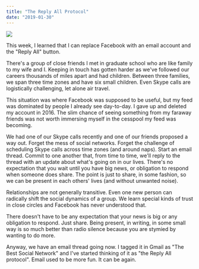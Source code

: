 ```yaml
---
title: "The Reply All Protocol"
date: "2019-01-30"
---
```


![](/img/2019/01/best_social.png)

This week, I learned that I can replace Facebook with an email account and the "Reply All" button.

There's a group of close friends I met in graduate school who are like family to my wife and I. Keeping in touch has gotten harder as we've followed our careers thousands of miles apart and had children. Between three families, we span three time zones and have six small children. Even Skype calls are logistically challenging, let alone air travel.

This situation was where Facebook was supposed to be useful, but my feed was dominated by people I already see day-to-day. I gave up and deleted my account in 2016. The slim chance of seeing something from my faraway friends was not worth immersing myself in the cesspool my feed was becoming.

We had one of our Skype calls recently and one of our friends proposed a way out. Forget the mess of social networks. Forget the challenge of scheduling Skype calls across time zones (and around naps). Start an email thread. Commit to one another that, from time to time, we'll reply to the thread with an update about what's going on in our lives.  There's no expectation that you wait until you have big news, or obligation to respond when someone does share. The point is just to share, in some fashion, so we can be present in each others' lives (and without unwanted noise).

Relationships are not generally transitive. Even one new person can radically shift the social dynamics of a group. We learn special kinds of trust in close circles and Facebook has never understood that.

There doesn't have to be any expectation that your news is big or any obligation to respond. Just share. Being present, in writing, in some small way is so much better than radio silence because you are stymied by wanting to do more.

Anyway, we have an email thread going now. I tagged it in Gmail as "The Best Social Network" and I've started thinking of it as "the Reply All protocol". Email used to be more fun. It can be again.
